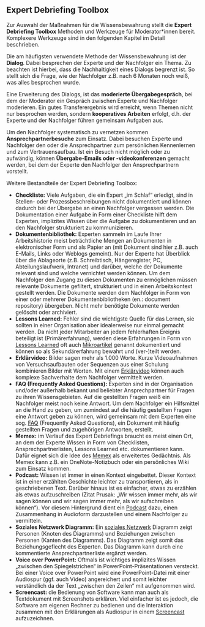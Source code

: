 ## Expert Debriefing Toolbox

Zur Auswahl der Maßnahmen für die Wissensbewahrung stellt die **Expert Debriefing Toolbox** Methoden und Werkzeuge für Moderator*innen bereit. Komplexere Werkzeuge sind in den folgenden Kapitel im Detail beschrieben.

Die am häufigsten verwendete Methode der Wissensbewahrung ist der **Dialog**. Dabei besprechen der Experte und der Nachfolger ein Thema. Zu beachten ist hierbei, dass die Nachhaltigkeit eines Dialogs begrenzt ist. So stellt sich die Frage, wie der Nachfolger z.B. nach 6 Monaten noch weiß, was alles besprochen wurde.

Eine Erweiterung des Dialogs, ist das **moderierte Übergabegespräch**, bei dem der Moderator ein Gespräch zwischen Experte und Nachfolger moderieren. Ein gutes Transferergebnis wird erreicht, wenn Themen nicht nur besprochen werden, sondern **kooperatives Arbeiten** erfolgt, d.h. der Experte und der Nachfolger führen gemeinsam Aufgaben aus.

Um den Nachfolger systematisch zu vernetzen kommen **Ansprechpartnerbesuche** zum Einsatz. Dabei besuchen Experte und Nachfolger den oder die Ansprechpartner zum persönlichen Kennenlernen und zum Vertrauensaufbau. Ist ein Besuch nicht möglich oder zu aufwändig, können **Übergabe-Emails oder -videokonferenzen** gemacht werden, bei dem der Experte den Nachfolger den Ansprechpartnern vorstellt.

Weitere Bestandteile der Expert Debriefing Toolbox:


* **Checkliste:** Viele Aufgaben, die ein Expert „im Schlaf“ erledigt, sind in Stellen- oder Prozessbeschreibungen nicht dokumentiert und können dadurch bei der Übergabe an einen Nachfolger vergessen werden. Die Dokumentation einer Aufgabe in Form einer Checkliste hilft dem Experten, implizites Wissen über die Aufgabe zu dokumentieren und an den Nachfolger strukturiert zu kommunizieren.
* **Dokumentenbibliothek:** Experten sammeln im Laufe Ihrer Arbeitshistorie meist beträchtliche Mengen an Dokumenten in elektronischer Form und als Papier an (mit Dokument sind hier z.B. auch E-Mails, Links oder Weblogs gemeint). Nur der Experte hat Überblick über die Ablageorte (z.B. Schreibtisch, Hängeregister, PC, Abteilungslaufwerk, Intranet) und darüber, welche der Dokumente relevant sind und welche vernichtet werden können. Um dem Nachfolger den Zugang zu diesen Dokumenten zu ermöglichen müssen relevante Dokumente gefiltert, strukturiert und in einen Arbeitskontext gestellt werden. Die Dokumente werden dem Nachfolger in Form von einer oder mehrerer Dokumentenbibliotheken (en.: document repository) übergeben. Nicht mehr benötigte Dokumente werden gelöscht oder archiviert.
* **Lessons Learned:** Fehler sind die wichtigste Quelle für das Lernen, sie sollten in einer Organisation aber idealerweise nur einmal gemacht werden. Da nicht jeder Mitarbeiter an jedem fehlerhaften Ereignis beteiligt ist (Primärerfahrung), werden diese Erfahrungen in Form von [Lessons Learned](https://de.wikipedia.org/wiki/Lessons_Learned) oft auch [Mikroartikel](https://wissensmanagement.open-academy.com/category/methoden/wissen-dokumentieren/mikroartikel/) genannt dokumentiert und können so als Sekundärerfahrung bewahrt und (ver-)teilt werden.
* **Erklärvideo:** Bilder sagen mehr als 1.000 Worte. Kurze Videoaufnahmen von Versuchsaufbauten oder Sequenzen aus einer Schulung kombinieren Bilder mit Worten. Mit einem [Erklärvideo](https://de.wikipedia.org/wiki/Erkl%C3%A4rvideo) können auch komplexe Sachverhalte dem Nachfolger vermittelt werden.
* **FAQ (Frequently Asked Questions):** Experten sind in der Organisation und/oder außerhalb bekannt und beliebter Ansprechpartner für Fragen zu ihren Wissensgebieten. Auf die gestellten Fragen weiß ein Nachfolger meist noch keine Antwort. Um dem Nachfolger ein Hilfsmittel an die Hand zu geben, um zumindest auf die häufig gestellten Fragen eine Antwort geben zu können, wird gemeinsam mit dem Experten eine sog. [FAQ](https://de.wikipedia.org/wiki/Frequently_Asked_Questions) (Frequently Asked Questions), ein Dokument mit häufig gestellten Fragen und zugehörigen Antworten, erstellt.
* **Memex:** im Verlauf des Expert Debriefings braucht es meist einen Ort, an dem der Experte Wissen in Form von Checklisten, Ansprechpartnerlisten, Lessons Learned etc. dokumentieren kann. Dafür eignet sich die Idee des [Memex](https://de.wikipedia.org/wiki/Memex) als erweitertes Gedächtnis. Als Memex kann z.B. ein OneNote-Notizbuch oder ein persönliches Wiki zum Einsatz kommen.
* **Podcast:** Wissen ist immer in einen Kontext eingebettet. Dieser Kontext ist in einer erzählten Geschichte leichter zu transportieren, als in geschriebenen Text. Darüber hinaus ist es einfacher, etwas zu erzählen als etwas aufzuschreiben (Zitat Prusak: „Wir wissen immer mehr, als wir sagen können und wir sagen immer mehr, als wir aufschreiben können“). Vor diesem Hintergrund dient ein [Podcast](https://de.wikipedia.org/wiki/Podcast) dazu, einen Zusammenhang in Audioform darzustellen und einem Nachfolger zu vermitteln.
* **Soziales Netzwerk Diagramm:** Ein [soziales Netzwerk](https://de.wikipedia.org/wiki/Soziales_Netzwerk_(Soziologie)) Diagramm zeigt Personen (Knoten des Diagramms) und Beziehungen zwischen Personen (Kanten des Diagramms). Das Diagramm zeigt somit das Beziehungsgeflecht des Experten. Das Diagramm kann durch eine kommentierte Ansprechpartnerliste ergänzt werden.
* **Voice over PowerPoint:** Oftmals ist wichtiges implizites Wissen „zwischen den Spiegelstrichen“ in PowerPoint-Präsentationen versteckt. Bei einer Voice over PowerPoint wird eine PowerPoint-Datei mit einer Audiospur (ggf. auch Video) angereichert und somit leichter verständlich da der Text „zwischen den Zeilen“ mit aufgenommen wird.
* **Screencast:** die Bedienung von Software kann man auch als Textdokument mit Screenshots erklären. Viel einfacher ist es jedoch, die Software am eigenen Rechner zu bedienen und die Interaktion zusammen mit den Erklärungen als Audiospur in einem [Screencast](https://de.wikipedia.org/wiki/Screencast) aufzuzeichnen.

